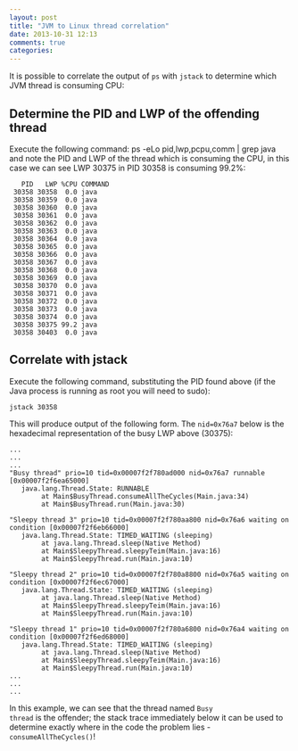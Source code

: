```yaml
---
layout: post
title: "JVM to Linux thread correlation"
date: 2013-10-31 12:13
comments: true
categories: 
---
```

It is possible to correlate the output of <code>ps</code> with <code>jstack</code> to determine which JVM thread is consuming CPU:
## Determine the PID and LWP of the offending thread
Execute the following command:
    ps -eLo pid,lwp,pcpu,comm | grep java
and note the PID and LWP of the thread which is consuming the CPU, in this case we can see LWP 30375 in PID 30358 is consuming 99.2%:

       PID   LWP %CPU COMMAND
     30358 30358  0.0 java
     30358 30359  0.0 java
     30358 30360  0.0 java
     30358 30361  0.0 java
     30358 30362  0.0 java
     30358 30363  0.0 java
     30358 30364  0.0 java
     30358 30365  0.0 java
     30358 30366  0.0 java
     30358 30367  0.0 java
     30358 30368  0.0 java
     30358 30369  0.0 java
     30358 30370  0.0 java
     30358 30371  0.0 java
     30358 30372  0.0 java
     30358 30373  0.0 java
     30358 30374  0.0 java
     30358 30375 99.2 java
     30358 30403  0.0 java

## Correlate with jstack
Execute the following command, substituting the PID found above (if the Java process is running as root you will need to sudo):

    jstack 30358

This will produce output of the following form. The `nid=0x76a7` below is the hexadecimal representation of the busy LWP above (30375):

    ...
    ...
    ...
    "Busy thread" prio=10 tid=0x00007f2f780ad000 nid=0x76a7 runnable [0x00007f2f6ea65000]
       java.lang.Thread.State: RUNNABLE
            at Main$BusyThread.consumeAllTheCycles(Main.java:34)
            at Main$BusyThread.run(Main.java:30)
    
    "Sleepy thread 3" prio=10 tid=0x00007f2f780aa800 nid=0x76a6 waiting on condition [0x00007f2f6eb66000]
       java.lang.Thread.State: TIMED_WAITING (sleeping)
            at java.lang.Thread.sleep(Native Method)
            at Main$SleepyThread.sleepyTeim(Main.java:16)
            at Main$SleepyThread.run(Main.java:10)
    
    "Sleepy thread 2" prio=10 tid=0x00007f2f780a8800 nid=0x76a5 waiting on condition [0x00007f2f6ec67000]
       java.lang.Thread.State: TIMED_WAITING (sleeping)
            at java.lang.Thread.sleep(Native Method)
            at Main$SleepyThread.sleepyTeim(Main.java:16)
            at Main$SleepyThread.run(Main.java:10)
    
    "Sleepy thread 1" prio=10 tid=0x00007f2f780a6800 nid=0x76a4 waiting on condition [0x00007f2f6ed68000]
       java.lang.Thread.State: TIMED_WAITING (sleeping)
            at java.lang.Thread.sleep(Native Method)
            at Main$SleepyThread.sleepyTeim(Main.java:16)
            at Main$SleepyThread.run(Main.java:10)
    ...
    ...
    ...

In this example, we can see that the thread named <code>Busy thread</code> is the offender; the stack trace immediately below it can be used to determine exactly where in the code the problem lies - `consumeAllTheCycles()`!

